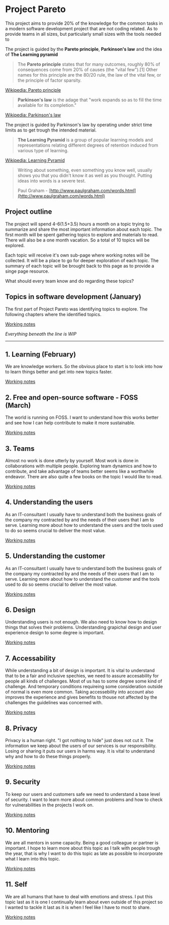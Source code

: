# Project Pareto 

This project aims to provide 20% of the knowledge for the common tasks in a modern software development project that are not coding related. As to provide teams in all sizes, but particularly small sizes with the tools needed to 

The project is guided by the **Pareto principle**, **Parkinson's law** and the idea of **The Learning pyramid**

>The **Pareto principle** states that for many outcomes, roughly 80% of consequences come from 20% of causes (the "vital few").[1] Other names for this principle are the 80/20 rule, the law of the vital few, or the principle of factor sparsity.

[Wikipedia: Pareto principle](https://en.wikipedia.org/wiki/Pareto_principle)

>**Parkinson's law** is the adage that "work expands so as to fill the time available for its completion."

[Wikipedia: Parkinson's law](https://en.wikipedia.org/wiki/Parkinson%27s_law)

The project is guided by Parkinson's law by operating under strict time limits as to get trough the intended material.


>**The Learning Pyramid** is a group of popular learning models and representations relating different degrees of retention induced from various type of learning.

[Wikipedia: Learning Pyramid](https://en.wikipedia.org/wiki/Learning_pyramid)

>Writing about something, even something you know well, usually shows you that you didn't know it as well as you thought. Putting ideas into words is a severe test.
>
>Paul Graham - [http://www.paulgraham.com/words.html](http://www.paulgraham.com/words.html)


## Project outline
The project will spend 4-6(1.5+3.5) hours a month on a topic trying to summarize and share the most important information about each topic. The first month will be spent gathering topics to explore and materials to read. There will also be a one month vacation. So a total of 10 topics will be explored.

Each topic will receive it's own sub-page where working notes will be collected. It will be a place to go for deeper exploration of each topic. The summary of each topic will be brought back to this page as to provide a singe page resource.  

What should every team know and do regarding these topics?

## Topics in software development (January)

The first part of Project Pareto was identifying topics to explore. The following chapters where the identified topics.

[Working notes](./0-topics)


*Everything beneath the line is WIP*

---

## 1. Learning (February)
We are knowledge workers. So the obvious place to start is to look into how to learn things better and get into new topics faster.

[Working notes](./1-learning)


## 2. Free and open-source software - FOSS (March)
The world is running on FOSS. I want to understand how this works better and see how I can help contribute to make it more sustainable. 

[Working notes](./2-foss)


## 3. Teams
Almost no work is done utterly by yourself. Most work is done in collaborations with multiple people. Exploring team dynamics and how to contribute, and take advantage of teams better seems like a worthwhile endeavor. There are also quite a few books on the topic I would like to read.


[Working notes](./3-teams)


## 4. Understanding the users
As an IT-consultant I usually have to understand both the business goals of the company my contracted by and the needs of their users that I am to serve. Learning more about how to understand the users and the tools used to do so seems crucial to deliver the most value.

[Working notes](./4-users)


## 5. Understanding the customer
As an IT-consultant I usually have to understand both the business goals of the company my contracted by and the needs of their users that I am to serve. Learning more about how to understand the customer and the tools used to do so seems crucial to deliver the most value.

[Working notes](./5-customers)



## 6. Design
Understanding users is not enough. We also need to know how to design things that solves their problems. Understanding grapichal design and user experience design to some degree is important. 


[Working notes](./6-design)


## 7. Accessability
While understanding a bit of design is important. It is vital to understand that to be a fair and inclusive spechies, we need to assure accesability for people all kinds of challenges. Most of us has to some degree some kind of challenge. And temporary conditions requireing some consideration outside of normal is even more common. Taking accessebility into account also improves the experience and gives benefits to thouse not affected by the challenges the guidelines was concerned with.

[Working notes](./7-accessability
)

## 8. Privacy
Privacy is a human right. "I got nothing to hide" just does not cut it. The information we keep about the users of our services is our responsibility. Losing or sharing it puts our users in harms way. It is vital to understand why and how to do these things properly.

[Working notes](./8-privacy)


## 9. Security
To keep our users and customers safe we need to understand a base level of security. I want to learn more about common problems and how to check for vulnerabilities in the projects I work on.

[Working notes](./9-security)


## 10. Mentoring
We are all mentors in some capacity. Being a good colleague or partner is important. I hope to learn more about this topic as I talk with people trough the year, that is why I want to do this topic as late as possible to incorporate what I learn into this topic.

[Working notes](./10-mentoring)


## 11. Self
We are all humans that have to deal with emotions and stress. I put this topic last as it is one I continually learn about even outside of this project so I wanted to tackle it last as it is when I feel like I have to most to share.

[Working notes](./11-self)
